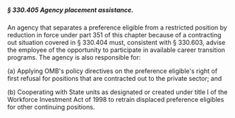 ##### § 330.405 Agency placement assistance. #####

An agency that separates a preference eligible from a restricted position by reduction in force under part 351 of this chapter because of a contracting out situation covered in § 330.404 must, consistent with § 330.603, advise the employee of the opportunity to participate in available career transition programs. The agency is also responsible for:

(a) Applying OMB's policy directives on the preference eligible's right of first refusal for positions that are contracted out to the private sector; and

(b) Cooperating with State units as designated or created under title I of the Workforce Investment Act of 1998 to retrain displaced preference eligibles for other continuing positions.